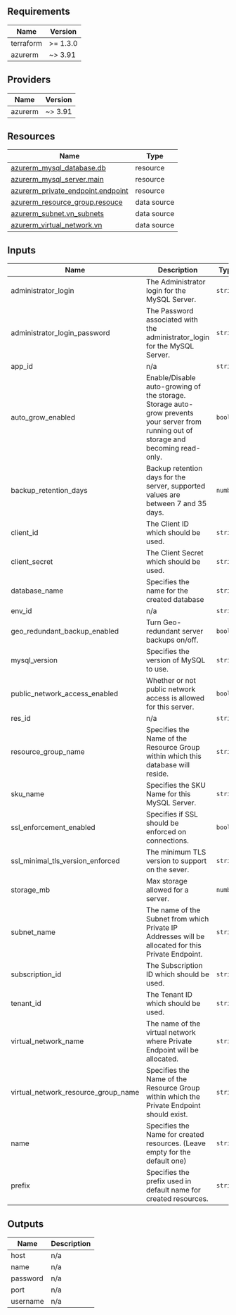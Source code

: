 <!-- BEGIN_TF_DOCS -->
## Requirements

| Name | Version |
|------|---------|
| terraform | >= 1.3.0 |
| azurerm | ~> 3.91 |

## Providers

| Name | Version |
|------|---------|
| azurerm | ~> 3.91 |

## Resources

| Name | Type |
|------|------|
| [azurerm_mysql_database.db](https://registry.terraform.io/providers/hashicorp/azurerm/latest/docs/resources/mysql_database) | resource |
| [azurerm_mysql_server.main](https://registry.terraform.io/providers/hashicorp/azurerm/latest/docs/resources/mysql_server) | resource |
| [azurerm_private_endpoint.endpoint](https://registry.terraform.io/providers/hashicorp/azurerm/latest/docs/resources/private_endpoint) | resource |
| [azurerm_resource_group.resouce](https://registry.terraform.io/providers/hashicorp/azurerm/latest/docs/data-sources/resource_group) | data source |
| [azurerm_subnet.vn_subnets](https://registry.terraform.io/providers/hashicorp/azurerm/latest/docs/data-sources/subnet) | data source |
| [azurerm_virtual_network.vn](https://registry.terraform.io/providers/hashicorp/azurerm/latest/docs/data-sources/virtual_network) | data source |

## Inputs

| Name | Description | Type | Default | Required |
|------|-------------|------|---------|:--------:|
| administrator\_login | The Administrator login for the MySQL Server. | `string` | n/a | yes |
| administrator\_login\_password | The Password associated with the administrator\_login for the MySQL Server. | `string` | n/a | yes |
| app\_id | n/a | `string` | n/a | yes |
| auto\_grow\_enabled | Enable/Disable auto-growing of the storage. Storage auto-grow prevents your server from running out of storage and becoming read-only. | `bool` | n/a | yes |
| backup\_retention\_days | Backup retention days for the server, supported values are between 7 and 35 days. | `number` | n/a | yes |
| client\_id | The Client ID which should be used. | `string` | n/a | yes |
| client\_secret | The Client Secret which should be used. | `string` | n/a | yes |
| database\_name | Specifies the name for the created database | `string` | n/a | yes |
| env\_id | n/a | `string` | n/a | yes |
| geo\_redundant\_backup\_enabled | Turn Geo-redundant server backups on/off. | `bool` | n/a | yes |
| mysql\_version | Specifies the version of MySQL to use. | `string` | n/a | yes |
| public\_network\_access\_enabled | Whether or not public network access is allowed for this server. | `bool` | n/a | yes |
| res\_id | n/a | `string` | n/a | yes |
| resource\_group\_name | Specifies the Name of the Resource Group within which this database will reside. | `string` | n/a | yes |
| sku\_name | Specifies the SKU Name for this MySQL Server. | `string` | n/a | yes |
| ssl\_enforcement\_enabled | Specifies if SSL should be enforced on connections. | `bool` | n/a | yes |
| ssl\_minimal\_tls\_version\_enforced | The minimum TLS version to support on the sever. | `string` | n/a | yes |
| storage\_mb | Max storage allowed for a server. | `number` | n/a | yes |
| subnet\_name | The name of the Subnet from which Private IP Addresses will be allocated for this Private Endpoint. | `string` | n/a | yes |
| subscription\_id | The Subscription ID which should be used. | `string` | n/a | yes |
| tenant\_id | The Tenant ID which should be used. | `string` | n/a | yes |
| virtual\_network\_name | The name of the virtual network where Private Endpoint will be allocated. | `string` | n/a | yes |
| virtual\_network\_resource\_group\_name | Specifies the Name of the Resource Group within which the Private Endpoint should exist. | `string` | n/a | yes |
| name | Specifies the Name for created resources. (Leave empty for the default one) | `string` | `""` | no |
| prefix | Specifies the prefix used in default name for created resources. | `string` | `"hum-rp-mysql-ex-"` | no |

## Outputs

| Name | Description |
|------|-------------|
| host | n/a |
| name | n/a |
| password | n/a |
| port | n/a |
| username | n/a |
<!-- END_TF_DOCS -->